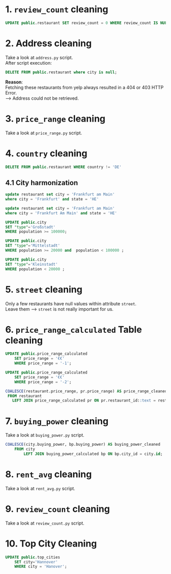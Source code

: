 # 1. ```review_count``` cleaning
```sql
UPDATE public.restaurant SET review_count = 0 WHERE review_count IS NULL;
```

# 2. Address cleaning
Take a look at ```address.py``` script.
<br>
After script execution:
```sql
DELETE FROM public.restaurant where city is null;
```
<b>Reason</b>:
<br>
Fetching these restaurants from yelp always resulted in a 404 or 403 HTTP Error.
<br>
--> Address could not be retrieved.

# 3. ```price_range``` cleaning
Take a look at ```price_range.py``` script.

# 4.  ```country``` cleaning
```sql
DELETE FROM public.restaurant WHERE country != 'DE'
```

## 4.1  City harmonization
```sql
update restaurant set city = 'Frankfurt am Main'
where city = 'Frankfurt' and state = 'HE'

update restaurant set city = 'Frankfurt am Main'
where city = 'Frankfurt Am Main' and state = 'HE'

UPDATE public.city
SET "type"='Großstadt'
WHERE population >= 100000;

UPDATE public.city
SET "type"='Mittelstadt'
WHERE population >= 20000 and  population < 100000 ;

UPDATE public.city
SET "type"='Kleinstadt'
WHERE population < 20000 ;
```

# 5.  ```street``` cleaning
Only a few restaurants have null values within attribute ```street```.
<br>
Leave them --> ```street``` is not really important for us.

# 6.  ```price_range_calculated``` Table cleaning
```sql
UPDATE public.price_range_calculated
	SET price_range = '€€'
	WHERE price_range = '-1';

UPDATE public.price_range_calculated
	SET price_range = '€€'
	WHERE price_range = '-2';

COALESCE(restaurant.price_range, pr.price_range) AS price_range_cleaned
 FROM restaurant
   LEFT JOIN price_range_calculated pr ON pr.restaurant_id::text = restaurant.id::text;
```

# 7. ```buying_power``` cleaning
Take a look at ```buying_power.py``` script.
```sql
COALESCE(city.buying_power, bp.buying_power) AS buying_power_cleaned
	FROM city
		LEFT JOIN buying_power_calculated bp ON bp.city_id = city.id;
```

# 8. ```rent_avg``` cleaning
Take a look at ```rent_avg.py``` script.

# 9. ```review_count``` cleaning
Take a look at ```review_count.py``` script.


# 10. Top City Cleaning
```sql
UPDATE public.top_cities
	SET city='Hannover'
	WHERE city = 'Hanover';
```
